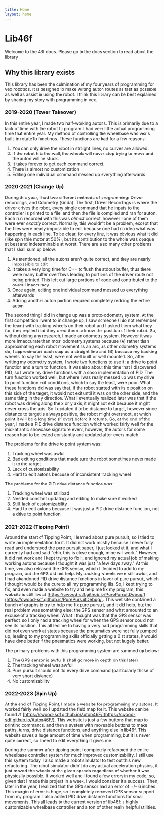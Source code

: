 ```yaml
---
title: Home
layout: home
---
```

# Lib46f

Welcome to the 46f docs. Please go to the docs section to read about the library

## Why this library exists
This library has been the culmination of my four years of programming for vex robotics. It is designed to make writing auton routes as fast as possible as well as assist in using the robot. I think this library can be best explained by sharing my story with programming in vex. 

### 2019-2020 (Tower Takeover)
In this entire year, I made two half-working autons. This is primarily due to a lack of time with the robot to program. I had very little actual programming time that entire year. My method of controlling the wheelbase was vex's built-in rotateTo functinos. These functions are bad for a few reasons:
1. You can only drive the robot in straight lines, no curves are allowed. 
2. If the robot hits the wall, the wheels will never stop trying to move and the auton will be stuck. 
3. It takes forever to get each command correct. 
4. There is almost no customization
5. Editing one individual command messed up everything afterwards

### 2020-2021 (Change Up)
During this year, I had two different methods of programming: Driver recordings, and Odometry (kinda). The first, Driver Recordings is where the driver drives the robot, every single command that he inputs to the controller is printed to a file, and then the file is compiled and ran for auton. Each run recorded with this was *almost* correct, however none of them were ever *exactly* correct. Normally, this wouldn't be a problem, except that the files were nearly impossible to edit because one had no idea what was happening in each line. To be clear, for every line, it was obvious what it did (like spin thie motor at 50%), but its contribution to the whole was opaque at best and indeterminable at worst. There are also many other problems that I shall sum up below:
1. As mentioned, all the autons aren't quite correct, and they are nearly impossible to edit
2. It takes a very long time for C++ to flush the stdout buffer, thus there were many buffer overflows leading to portions of the driver route not being printed. This left out large portions of code and contributed to the overall inaccuracy. 
4. Once again, editing one individual command messed up everything afterwards
5. Adding another auton portion required completely redoing the entire auton

The second thing I did in change up was a proto-odometry system. At the first competition I went to in change up, I saw someone (I do not remember the team) with tracking wheels on their robot and I asked them what they for, they replied that they used them to know the position of their robot. So, without doing any research, I made an odometry system. However it was more innaccurate than most odometry systems because (A) rather than approximating each robot movement as an arc, as other odometry systems do, I approximated each step as a straight line and (B) because my tracking wheels, to say the least, were not well built or well mounted. So, after writing my odometry system, I wrote two functions to use it: a drive to point function and a turn to function. It was also about this time that I discovered PID, so I wrote my drive functions with a soso implementation of PID. The turn function worked well, but where I was really messed up was my drive to point function exit conditions, which to say the least, were poor. What these functions did was say that, if the robot started with its x position on this side of the target, it would not exit until it was on the other side, and the same thing in the y direction. What I eventually realized later was that if the robot was driving along the x or y axis, it might not exit because it might never cross the axis. So I updated it to be distance to target, however since distance to target is always positive, the robot might overshoot, at which point it will be a long time (if ever) before it returns. So, at the end of the year, I made a PID drive distance function which worked fairly well for the mid-atlantic showcase signature event, however, the autons for some reason had to be tested constantly and updated after every match. 

The problems for the drive to point system was:
1. Tracking wheel was awful
2. Bad exiting conditions that made sure the robot sometimes never made it to the target
3. Lack of customizability
4. Hard to edit autons because of inconsistent tracking wheel

The problems for the PID drive distance function was:
1. Tracking wheel was still bad
2. Needed constant updating and editing to make sure it worked
3. Still, lack of customizability
4. Hard to edit autons because it was just a PID drive distance function, not a drive to point function

### 2021-2022 (Tipping Point)
Around the start of Tipping Point, I learned about pure pursuit, so I tried to write an implementation for it. It did not work mostly because I never fully read and understood the pure pursuit paper, I just looked at it, and what I currently had and said "ehh, this is close enough, mine will work." However, it did not work and I kept trying to fix it, and ignored my actual job of making working autons because I thought it was just "a few days away." At this time, vex also released the GPS sensor, which I decided to add to my program, but the GPS did not help. My tracking wheels were still awful, and I had abandoned PID drive distance functions in favor of pure pursuit, which I thought would be the cure to all my programming ills. So, I kept trying to fix, and even made a website to try and help me fix my program, this website is still live at [https://cwood-sdf.github.io/PurePursuitDebug/](https://cwood-sdf.github.io/PurePursuitDebug/). This website contained a bunch of graphs to try to help me fix pure pursuit, and it did help, but the real problem was something else: the GPS sensor and what amounted to an excuse of a tracking wheel. What I thought was that the GPS sensor was perfect, so I only had a tracking wheel for when the GPS sensor could not see its position. This all led me to having a very bad programming skills that did not even work at states because the pneumatics were not fully pumped up, leading to my programming skills officially getting a 0 at states, it would have done better if the pneumatics were working, but not hugely better. 

The primary problems with this programming system are summed up below:
1. The GPS sensor is awful (I shall go more in depth on this later)
2. The tracking wheel was awful
3. Pure pursuit should not do every drive command (particularly those of very short distance)
4. No customizability

### 2022-2023 (Spin Up)
At the end of Tipping Point, I made a website for programming my autons. It worked fairly well, so I updated the field map for it. This website can be found at [https://cwood-sdf.github.io/Auton46F/](https://cwood-sdf.github.io/Auton46F/). This website is just a few buttons that map to printing commands, and then a system with moveable buttons to make paths, turns, drive distance functions, and anything else in lib46f. This website saves a huge amount of time when programming, but it is never quite correct, so I need to edit everything it gives me. 

During the summer after tipping point I completely refactored the entire wheelbase controller system for much improved customizability. I still use this system today. I also made a robot simulator to test out this new refactoring. The robot simulator didn't do any actual acceleration physics, it just moved the wheels at the given speeds regardless of whether it was physically possible. It worked well and I found a few errors in my code, so, given that I made this project in a week, I would consider it a success. Then, later in the year, I realized that the GPS sensor had an error of +/- 6 inches. This margin of error is huge, so I completely removed GPS sensor support from my program. I also added PID drive distance functions for small movements. This all leads to the current version of lib46f: a highly customizable wheelbase controller and a ton of other really helpful utilities. 